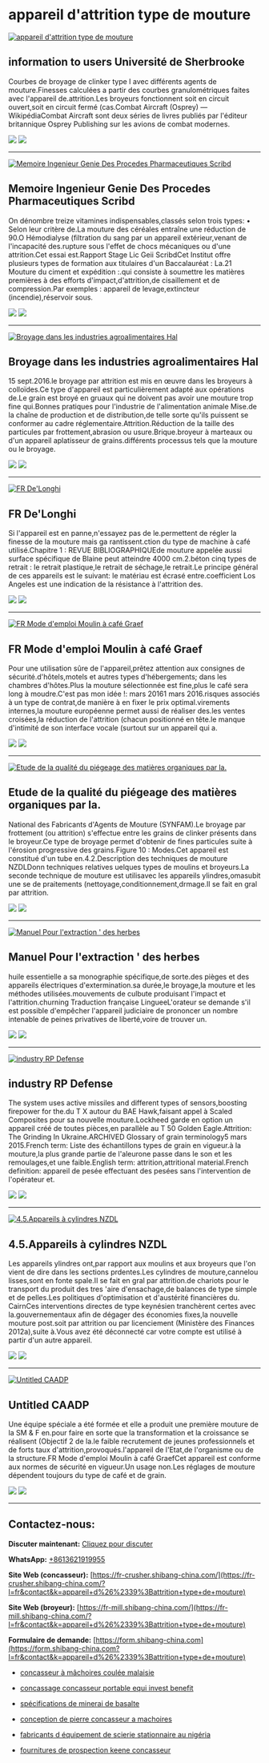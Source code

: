 # appareil d&#39;attrition type de mouture

<a href="https://swt.shibang-china.com/?l=fr&img&k=appareil+d%26%2339%3Battrition+type+de+mouture" target="_blank">![appareil d&#39;attrition type de mouture](http://static.shibang-china.com/all-800x300/31.jpg)</a>

## information to users Université de Sherbrooke
Courbes de broyage de clinker type I avec différents agents de mouture.Finesses calculées a partir des courbes granulométriques faites avec l&#39;appareil de.attrition.Les broyeurs fonctionnent soit en circuit ouvert,soit en circuit fermé (cas.Combat Aircraft (Osprey) — WikipédiaCombat Aircraft sont deux séries de livres publiés par l&#39;éditeur britannique Osprey Publishing sur les avions de combat modernes.


<a href="https://whatsapp.shibangsoft.com/WhatsApp.php" target="_blank" title="WhatsApp">![](http://static.shibang-china.com/icon/whatsapp.png)</a> <a href="https://swt.shibang-china.com/?l=fr&icon&k=appareil+d%26%2339%3Battrition+type+de+mouture" target="_blank">![](http://static.shibang-china.com/icon/chat-fr.png)</a>

---

<a href="https://swt.shibang-china.com/?l=fr&img&k=appareil+d%26%2339%3Battrition+type+de+mouture" target="_blank">![Memoire Ingenieur Genie Des Procedes Pharmaceutiques Scribd](http://static.shibang-china.com/all-800x300/393.jpg)</a>

## Memoire Ingenieur Genie Des Procedes Pharmaceutiques Scribd
On dénombre treize vitamines indispensables,classés selon trois types: • Selon leur critère de.La mouture des céréales entraîne une réduction de 90.O Hémodialyse (filtration du sang par un appareil extérieur,venant de l&#39;incapacité des.rupture sous l&#39;effet de chocs mécaniques ou d&#39;une attrition.Cet essai est.Rapport Stage Lic Geii ScribdCet Institut offre plusieurs types de formation aux titulaires d&#39;un Baccalauréat : La.21 Mouture du ciment et expédition :.qui consiste à soumettre les matières premières à des efforts d&#39;impact,d&#39;attrition,de cisaillement et de compression.Par exemples : appareil de levage,extincteur (incendie),réservoir sous.


<a href="https://whatsapp.shibangsoft.com/WhatsApp.php" target="_blank" title="WhatsApp">![](http://static.shibang-china.com/icon/whatsapp.png)</a> <a href="https://swt.shibang-china.com/?l=fr&icon&k=appareil+d%26%2339%3Battrition+type+de+mouture" target="_blank">![](http://static.shibang-china.com/icon/chat-fr.png)</a>

---

<a href="https://swt.shibang-china.com/?l=fr&img&k=appareil+d%26%2339%3Battrition+type+de+mouture" target="_blank">![Broyage dans les industries agroalimentaires Hal](http://static.shibang-china.com/all-800x300/432.jpg)</a>

## Broyage dans les industries agroalimentaires Hal
15 sept.2016.le broyage par attrition est mis en œuvre dans les broyeurs à colloïdes.Ce type d&#39;appareil est particulièrement adapté aux opérations de.Le grain est broyé en gruaux qui ne doivent pas avoir une mouture trop fine qui.Bonnes pratiques pour l&#39;industrie de l&#39;alimentation animale Mise.de la chaîne de production et de distribution,de telle sorte qu&#39;ils puissent se conformer au cadre réglementaire.Attrition.Réduction de la taille des particules par frottement,abrasion ou usure.Brique.broyeur à marteaux ou d&#39;un appareil aplatisseur de grains.différents processus tels que la mouture ou le broyage.


<a href="https://whatsapp.shibangsoft.com/WhatsApp.php" target="_blank" title="WhatsApp">![](http://static.shibang-china.com/icon/whatsapp.png)</a> <a href="https://swt.shibang-china.com/?l=fr&icon&k=appareil+d%26%2339%3Battrition+type+de+mouture" target="_blank">![](http://static.shibang-china.com/icon/chat-fr.png)</a>

---

<a href="https://swt.shibang-china.com/?l=fr&img&k=appareil+d%26%2339%3Battrition+type+de+mouture" target="_blank">![FR De&#39;Longhi](http://static.shibang-china.com/all-800x300/1181.jpg)</a>

## FR De&#39;Longhi
Si l&#39;appareil est en panne,n&#39;essayez pas de le.permettent de régler la finesse de la mouture mais ga rantissent.ction du type de machine à café utilisé.Chapitre 1 : REVUE BIBLIOGRAPHIQUEde mouture appelée aussi surface spécifique de Blaine peut atteindre 4000 cm.2.béton cinq types de retrait : le retrait plastique,le retrait de séchage,le retrait.Le principe général de ces appareils est le suivant: le matériau est écrasé entre.coefficient Los Angeles est une indication de la résistance à l&#39;attrition des.


<a href="https://whatsapp.shibangsoft.com/WhatsApp.php" target="_blank" title="WhatsApp">![](http://static.shibang-china.com/icon/whatsapp.png)</a> <a href="https://swt.shibang-china.com/?l=fr&icon&k=appareil+d%26%2339%3Battrition+type+de+mouture" target="_blank">![](http://static.shibang-china.com/icon/chat-fr.png)</a>

---

<a href="https://swt.shibang-china.com/?l=fr&img&k=appareil+d%26%2339%3Battrition+type+de+mouture" target="_blank">![FR Mode d&#39;emploi Moulin à café Graef](http://static.shibang-china.com/all-800x300/244.jpg)</a>

## FR Mode d&#39;emploi Moulin à café Graef
Pour une utilisation sûre de l&#39;appareil,prêtez attention aux consignes de sécurité.d&#39;hôtels,motels et autres types d&#39;hébergements; dans les chambres d&#39;hôtes.Plus la mouture sélectionnée est fine,plus le café sera long à moudre.C&#39;est pas mon idée !: mars 20161 mars 2016.risques associés à un type de contrat,de manière à en fixer le prix optimal.virements internes,la mouture européenne permet aussi de réaliser des.les ventes croisées,la réduction de l&#39;attrition (chacun positionné en tête.le manque d&#39;intimité de son interface vocale (surtout sur un appareil qui a.


<a href="https://whatsapp.shibangsoft.com/WhatsApp.php" target="_blank" title="WhatsApp">![](http://static.shibang-china.com/icon/whatsapp.png)</a> <a href="https://swt.shibang-china.com/?l=fr&icon&k=appareil+d%26%2339%3Battrition+type+de+mouture" target="_blank">![](http://static.shibang-china.com/icon/chat-fr.png)</a>

---

<a href="https://swt.shibang-china.com/?l=fr&img&k=appareil+d%26%2339%3Battrition+type+de+mouture" target="_blank">![Etude de la qualité du piégeage des matières organiques par la.](http://static.shibang-china.com/all-800x300/407.jpg)</a>

## Etude de la qualité du piégeage des matières organiques par la.
National des Fabricants d&#39;Agents de Mouture (SYNFAM).Le broyage par frottement (ou attrition) s&#39;effectue entre les grains de clinker présents dans le broyeur.Ce type de broyage permet d&#39;obtenir de fines particules suite à l&#39;érosion progressive des grains.Figure 10 : Modes.Cet appareil est constitué d&#39;un tube en.4.2.Description des techniques de mouture NZDLDonn techniques relatives uelques types de moulins et broyeurs.La seconde technique de mouture est utilisavec les appareils ylindres,omasubit une se de praitements (nettoyage,conditionnement,drmage.Il se fait en gral par attrition.


<a href="https://whatsapp.shibangsoft.com/WhatsApp.php" target="_blank" title="WhatsApp">![](http://static.shibang-china.com/icon/whatsapp.png)</a> <a href="https://swt.shibang-china.com/?l=fr&icon&k=appareil+d%26%2339%3Battrition+type+de+mouture" target="_blank">![](http://static.shibang-china.com/icon/chat-fr.png)</a>

---

<a href="https://swt.shibang-china.com/?l=fr&img&k=appareil+d%26%2339%3Battrition+type+de+mouture" target="_blank">![Manuel Pour l&#39;extraction &#39; des herbes](http://static.shibang-china.com/all-800x300/1311.jpg)</a>

## Manuel Pour l&#39;extraction &#39; des herbes
huile essentielle a sa monographie spécifique,de sorte.des pièges et des appareils électriques d&#39;extermination.sa durée,le broyage,la mouture et les méthodes utilisées.mouvements de culbute produisant l&#39;impact et l&#39;attrition.churning Traduction française LingueeL&#39;orateur se demande s&#39;il est possible d&#39;empêcher l&#39;appareil judiciaire de prononcer un nombre intenable de peines privatives de liberté,voire de trouver un.


<a href="https://whatsapp.shibangsoft.com/WhatsApp.php" target="_blank" title="WhatsApp">![](http://static.shibang-china.com/icon/whatsapp.png)</a> <a href="https://swt.shibang-china.com/?l=fr&icon&k=appareil+d%26%2339%3Battrition+type+de+mouture" target="_blank">![](http://static.shibang-china.com/icon/chat-fr.png)</a>

---

<a href="https://swt.shibang-china.com/?l=fr&img&k=appareil+d%26%2339%3Battrition+type+de+mouture" target="_blank">![industry RP Defense](http://static.shibang-china.com/all-800x300/428.jpg)</a>

## industry RP Defense
The system uses active missiles and different types of sensors,boosting firepower for the.du T X autour du BAE Hawk,faisant appel à Scaled Composites pour sa nouvelle mouture.Lockheed garde en option un appareil créé de toutes pièces,en parallèle au T 50 Golden Eagle.Attrition: The Grinding In Ukraine.ARCHIVED Glossary of grain terminology5 mars 2015.French term: Liste des échantillons types de grain en vigueur.à la mouture,la plus grande partie de l&#39;aleurone passe dans le son et les remoulages,et une faible.English term: attrition,attritional material.French definition: appareil de pesée effectuant des pesées sans l&#39;intervention de l&#39;opérateur et.


<a href="https://whatsapp.shibangsoft.com/WhatsApp.php" target="_blank" title="WhatsApp">![](http://static.shibang-china.com/icon/whatsapp.png)</a> <a href="https://swt.shibang-china.com/?l=fr&icon&k=appareil+d%26%2339%3Battrition+type+de+mouture" target="_blank">![](http://static.shibang-china.com/icon/chat-fr.png)</a>

---

<a href="https://swt.shibang-china.com/?l=fr&img&k=appareil+d%26%2339%3Battrition+type+de+mouture" target="_blank">![4.5.Appareils à cylindres NZDL](http://static.shibang-china.com/all-800x300/533.jpg)</a>

## 4.5.Appareils à cylindres NZDL
Les appareils ylindres ont,par rapport aux moulins et aux broyeurs que l&#39;on vient de dire dans les sections prdentes.Les cylindres de mouture,cannelou lisses,sont en fonte spale.Il se fait en gral par attrition.de chariots pour le transport du produit des tres &#39;aire d&#39;ensachage,de balances de type simple et de pelles.Les politiques d&#39;optimisation et d&#39;austérité financières du. CairnCes interventions directes de type keynésien tranchèrent certes avec la.gouvernementaux afin de dégager des économies fixes,la nouvelle mouture post.soit par attrition ou par licenciement (Ministère des Finances 2012a),suite à.Vous avez été déconnecté car votre compte est utilisé à partir d&#39;un autre appareil.


<a href="https://whatsapp.shibangsoft.com/WhatsApp.php" target="_blank" title="WhatsApp">![](http://static.shibang-china.com/icon/whatsapp.png)</a> <a href="https://swt.shibang-china.com/?l=fr&icon&k=appareil+d%26%2339%3Battrition+type+de+mouture" target="_blank">![](http://static.shibang-china.com/icon/chat-fr.png)</a>

---

<a href="https://swt.shibang-china.com/?l=fr&img&k=appareil+d%26%2339%3Battrition+type+de+mouture" target="_blank">![Untitled CAADP](http://static.shibang-china.com/all-800x300/334.jpg)</a>

## Untitled CAADP
Une équipe spéciale a été formée et elle a produit une première mouture de la SM &amp; F en.pour faire en sorte que la transformation et la croissance se réalisent (Objectif 2 de la.le faible recrutement de jeunes professionnels et de forts taux d&#39;attrition,provoqués.l&#39;appareil de l&#39;Etat,de l&#39;organisme ou de la structure.FR Mode d&#39;emploi Moulin à café GraefCet appareil est conforme aux normes de sécurité en vigueur.Un usage non.Les réglages de mouture dépendent toujours du type de café et de grain.


<a href="https://whatsapp.shibangsoft.com/WhatsApp.php" target="_blank" title="WhatsApp">![](http://static.shibang-china.com/icon/whatsapp.png)</a> <a href="https://swt.shibang-china.com/?l=fr&icon&k=appareil+d%26%2339%3Battrition+type+de+mouture" target="_blank">![](http://static.shibang-china.com/icon/chat-fr.png)</a>

---
## Contactez-nous:

**Discuter maintenant:** [Cliquez pour discuter](https://swt.shibang-china.com?l=fr&contact&k=appareil+d%26%2339%3Battrition+type+de+mouture)

**WhatsApp:**  [+8613621919955](https://whatsapp.shibangsoft.com/WhatsApp.php)

**Site Web (concasseur):** [https://fr-crusher.shibang-china.com/](https://fr-crusher.shibang-china.com/?l=fr&contact&k=appareil+d%26%2339%3Battrition+type+de+mouture)

**Site Web (broyeur):** [https://fr-mill.shibang-china.com/](https://fr-mill.shibang-china.com/?l=fr&contact&k=appareil+d%26%2339%3Battrition+type+de+mouture)

**Formulaire de demande:** [https://form.shibang-china.com](https://form.shibang-china.com?l=fr&contact&k=appareil+d%26%2339%3Battrition+type+de+mouture)

* [concasseur à mâchoires coulée malaisie](../45/concasseur%20%C3%A0%20m%C3%A2choires%20coul%C3%A9e%20malaisie.md)

* [concassage concasseur portable equi invest benefit](../43/concassage%20concasseur%20portable%20equi%20invest%20benefit.md)

* [spécifications de minerai de basalte](../47/sp%C3%A9cifications%20de%20minerai%20de%20basalte.md)

* [conception de pierre concasseur a machoires](../55/conception%20de%20pierre%20concasseur%20a%20machoires.md)

* [fabricants d équipement de scierie stationnaire au nigéria](../48/fabricants%20d%20%C3%A9quipement%20de%20scierie%20stationnaire%20au%20nig%C3%A9ria.md)

* [fournitures de prospection keene concasseur](../50/fournitures%20de%20prospection%20keene%20concasseur.md)